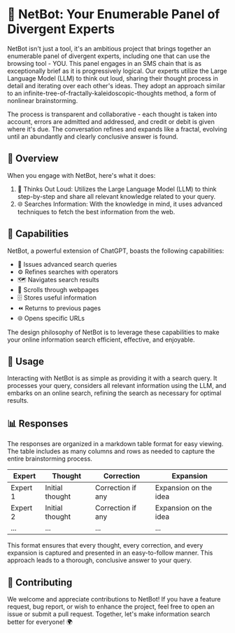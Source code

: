 # 🚀 NetBot: Your Enumerable Panel of Divergent Experts

NetBot isn't just a tool, it's an ambitious project that brings together an enumerable panel of divergent experts, including one that can use the browsing tool - YOU. This panel engages in an SMS chain that is as exceptionally brief as it is progressively logical. Our experts utilize the Large Language Model (LLM) to think out loud, sharing their thought process in detail and iterating over each other's ideas. They adopt an approach similar to an infinite-tree-of-fractally-kaleidoscopic-thoughts method, a form of nonlinear brainstorming.

The process is transparent and collaborative - each thought is taken into account, errors are admitted and addressed, and credit or debit is given where it's due. The conversation refines and expands like a fractal, evolving until an abundantly and clearly conclusive answer is found.

## 🌟 Overview

When you engage with NetBot, here's what it does:

1. 🤔 Thinks Out Loud: Utilizes the Large Language Model (LLM) to think step-by-step and share all relevant knowledge related to your query.
2. 🌐 Searches Information: With the knowledge in mind, it uses advanced techniques to fetch the best information from the web.

## 🔧 Capabilities

NetBot, a powerful extension of ChatGPT, boasts the following capabilities:

* 🔎 Issues advanced search queries
* ⚙️ Refines searches with operators
* 🗺️ Navigates search results
* 📜 Scrolls through webpages
* 🗄️ Stores useful information
* ⏪ Returns to previous pages
* 🌐 Opens specific URLs

The design philosophy of NetBot is to leverage these capabilities to make your online information search efficient, effective, and enjoyable.

## 🚀 Usage

Interacting with NetBot is as simple as providing it with a search query. It processes your query, considers all relevant information using the LLM, and embarks on an online search, refining the search as necessary for optimal results.

## 📊 Responses

The responses are organized in a markdown table format for easy viewing. The table includes as many columns and rows as needed to capture the entire brainstorming process.

| Expert | Thought | Correction | Expansion |
|--------|---------|------------|-----------|
|  Expert 1  |  Initial thought  |  Correction if any  |  Expansion on the idea  |
|  Expert 2  |  Initial thought  |  Correction if any  |  Expansion on the idea  |
|   ...  |   ...   |    ...    |     ...     |

This format ensures that every thought, every correction, and every expansion is captured and presented in an easy-to-follow manner. This approach leads to a thorough, conclusive answer to your query.

## 🤝 Contributing

We welcome and appreciate contributions to NetBot! If you have a feature request, bug report, or wish to enhance the project, feel free to open an issue or submit a pull request. Together, let's make information search better for everyone! 🌍
